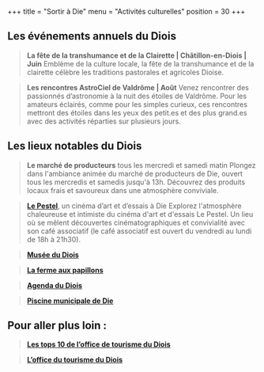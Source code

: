 +++
title = "Sortir à Die"
menu = "Activités culturelles"
position = 30
+++

## Les événements annuels du Diois
>**La fête de la transhumance et de la Clairette | Châtillon-en-Diois | Juin**
Emblème de la culture locale, la fête de la transhumance et de la clairette célèbre les traditions pastorales et agricoles Dioise.

>**Les rencontres AstroCiel de Valdrôme | Août** 
Venez rencontrer des passionnés d’astronomie à la nuit des étoiles de Valdrôme. Pour les amateurs éclairés, comme pour les simples curieux, ces rencontres mettront des étoiles dans les yeux des petit.es et des plus grand.es avec des activités réparties sur plusieurs jours.

## Les lieux notables du Diois

>**Le marché de producteurs** tous les mercredi et samedi matin
Plongez dans l'ambiance animée du marché de producteurs de Die, ouvert tous les mercredis et samedis jusqu'à 13h. Découvrez des produits locaux frais et savoureux dans une atmosphère conviviale.


>[**Le Pestel**](https://cinema-le-pestel.fr/), un cinéma d’art et d’essais à Die 
Explorez l'atmosphère chaleureuse et intimiste du cinéma d'art et d'essais Le Pestel. Un lieu où se mêlent découvertes cinématographiques et convivialité avec son café associatif (le café associatif est ouvert du vendredi au lundi de 18h à 21h30).

>[**Musée du Diois**](https://www.museededie.org/)

>[**La ferme aux papillons**](https://www.jardin-decouvertes.com/)

>[**Agenda du Diois**](https://www.diois-tourisme.com/fr/a-voir-a-faire/actudiois/agenda/)

>[**Piscine municipale de Die**](https://www.diois-tourisme.com/noesit/!/fiche/piscine-municipale-198909/)

## Pour aller plus loin :

>[**Les tops 10 de l’office de tourisme du Diois**](https://www.diois-tourisme.com/fr/pays-diois/les-top10-du-pays-diois/)

>[**L’office du tourisme du Diois**](https://www.diois-tourisme.com)
